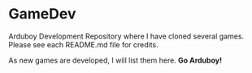 # GameDev
Arduboy Development Repository where I have cloned several games.  Please see each README.md file for credits.

As new games are developed, I will list them here.  **Go Arduboy!**
